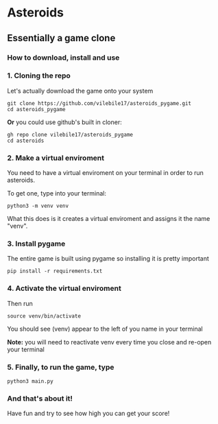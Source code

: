 # Asteroids
## Essentially a game clone


### How to download, install and use

### 1. Cloning the repo

Let's actually download the game onto your system

```
git clone https://github.com/vilebile17/asteroids_pygame.git
cd asteroids_pygame
```
**Or** you could use github's built in cloner:
```
gh repo clone vilebile17/asteroids_pygame
cd asteroids
```

### 2. Make a virtual enviroment
You need to have a virtual enviroment on your terminal in order to run asteroids.

To get one, type into your terminal:

``` 
python3 -m venv venv
```
What this does is it creates a virtual enviroment and assigns it the name "venv".

### 3. Install pygame
The entire game is built using pygame so installing it is pretty important
```
pip install -r requirements.txt
```

### 4. Activate the virtual enviroment
Then run
```
source venv/bin/activate
```
You should see (venv) appear to the left of you name in your terminal

**Note:** you will need to reactivate venv every time you close and re-open your terminal
### 5. Finally, to run the game, type

```
python3 main.py
```

### And that's about it!
Have fun and try to see how high you can get your score!
